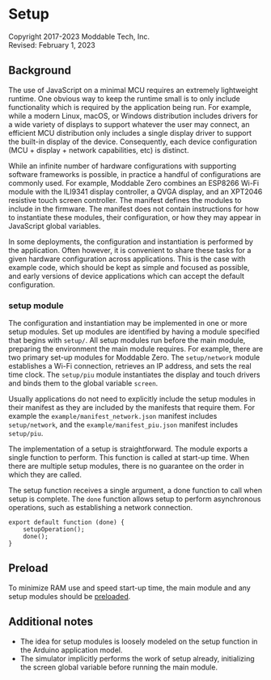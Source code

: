 # Setup
Copyright 2017-2023 Moddable Tech, Inc.<BR>
Revised: February 1, 2023

## Background
The use of JavaScript on a minimal MCU requires an extremely lightweight runtime. One obvious way to keep the runtime small is to only include functionality which is required by the application being run. For example, while a modern Linux, macOS, or Windows distribution includes drivers for a wide variety of displays to support whatever the user may connect, an efficient MCU distribution only includes a single display driver to support the built-in display of the device. Consequently, each device configuration (MCU + display + network capabilities, etc) is distinct.

While an infinite number of hardware configurations with supporting software frameworks is possible, in practice a handful of configurations are commonly used. For example, Moddable Zero combines an ESP8266 Wi-Fi module with the ILI9341 display controller, a QVGA display, and an XPT2046 resistive touch screen controller. The manifest defines the modules to include in the firmware. The manifest does not contain instructions for how to instantiate these modules, their configuration, or how they may appear in JavaScript global variables.

In some deployments, the configuration and instantiation is performed by the application. Often however, it is convenient to share these tasks for a given hardware configuration across applications. This is the case with example code, which should be kept as simple and focused as possible, and early versions of device applications which can accept the default configuration.

### setup module
The configuration and instantiation may be implemented in one or more setup modules. Set up modules are identified by having a module specified that begins with `setup/`. All setup modules run before the main module, preparing the environment the main module requires. For example, there are two primary set-up modules for Moddable Zero. The `setup/network` module establishes a Wi-Fi connection, retrieves an IP address, and sets the real time clock. The `setup/piu` module instantiates the display and touch drivers and binds them to the global variable `screen`.

Usually applications do not need to explicitly include the setup modules in their manifest as they are included by the manifests that require them. For example the `example/manifest_network.json` manifest includes `setup/network`, and the `example/manifest_piu.json` manifest includes `setup/piu`.

The implementation of a setup is straightforward. The module exports a single function to perform. This function is called at start-up time. When there are multiple setup modules, there is no guarantee on the order in which they are called.

The setup function receives a single argument, a done function to call when setup is complete. The `done` function allows setup to perform asynchronous operations, such as establishing a network connection.

	export default function (done) {
		setupOperation();
		done();
	}

## Preload

To minimize RAM use and speed start-up time, the main module and any setup modules should be [preloaded](../xs/preload.md).

## Additional notes

- The idea for setup modules is loosely modeled on the setup function in the Arduino application model. 
- The simulator implicitly performs the work of setup already, initializing the screen global variable before running the main module.
